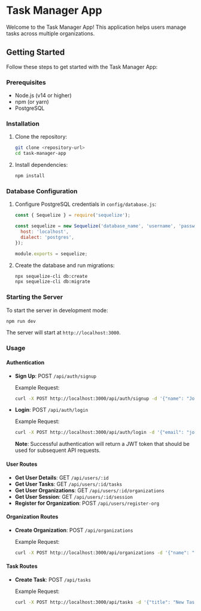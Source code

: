 # Task Manager App

Welcome to the Task Manager App! This application helps users manage tasks across multiple organizations.

## Getting Started

Follow these steps to get started with the Task Manager App:

### Prerequisites

- Node.js (v14 or higher)
- npm (or yarn)
- PostgreSQL

### Installation

1. Clone the repository:

   ```bash
   git clone <repository-url>
   cd task-manager-app
   ```

2. Install dependencies:

   ```bash
   npm install
   ```

### Database Configuration

1. Configure PostgreSQL credentials in `config/database.js`:

   ```javascript
   const { Sequelize } = require('sequelize');

   const sequelize = new Sequelize('database_name', 'username', 'password', {
     host: 'localhost',
     dialect: 'postgres',
   });

   module.exports = sequelize;
   ```

2. Create the database and run migrations:

   ```bash
   npx sequelize-cli db:create
   npx sequelize-cli db:migrate
   ```

### Starting the Server

To start the server in development mode:

```bash
npm run dev
```

The server will start at `http://localhost:3000`.

### Usage

#### Authentication

- **Sign Up**: POST `/api/auth/signup`
  
  Example Request:
  ```bash
  curl -X POST http://localhost:3000/api/auth/signup -d '{"name": "John Doe", "email": "john@example.com", "password": "password"}' -H 'Content-Type: application/json'
  ```

- **Login**: POST `/api/auth/login`

  Example Request:
  ```bash
  curl -X POST http://localhost:3000/api/auth/login -d '{"email": "john@example.com", "password": "password"}' -H 'Content-Type: application/json'
  ```

  **Note**: Successful authentication will return a JWT token that should be used for subsequent API requests.

#### User Routes

- **Get User Details**: GET `/api/users/:id`
- **Get User Tasks**: GET `/api/users/:id/tasks`
- **Get User Organizations**: GET `/api/users/:id/organizations`
- **Get User Session**: GET `/api/users/:id/session`
- **Register for Organization**: POST `/api/users/register-org`

#### Organization Routes

- **Create Organization**: POST `/api/organizations`

  Example Request:
  ```bash
  curl -X POST http://localhost:3000/api/organizations -d '{"name": "New Organization"}' -H 'Authorization: Bearer <JWT-token>'
  ```

#### Task Routes

- **Create Task**: POST `/api/tasks`

  Example Request:
  ```bash
  curl -X POST http://localhost:3000/api/tasks -d '{"title": "New Task", "description": "Task description", "userId": 1, "orgId": 1}' -H 'Authorization: Bearer <JWT-token>'
  ```